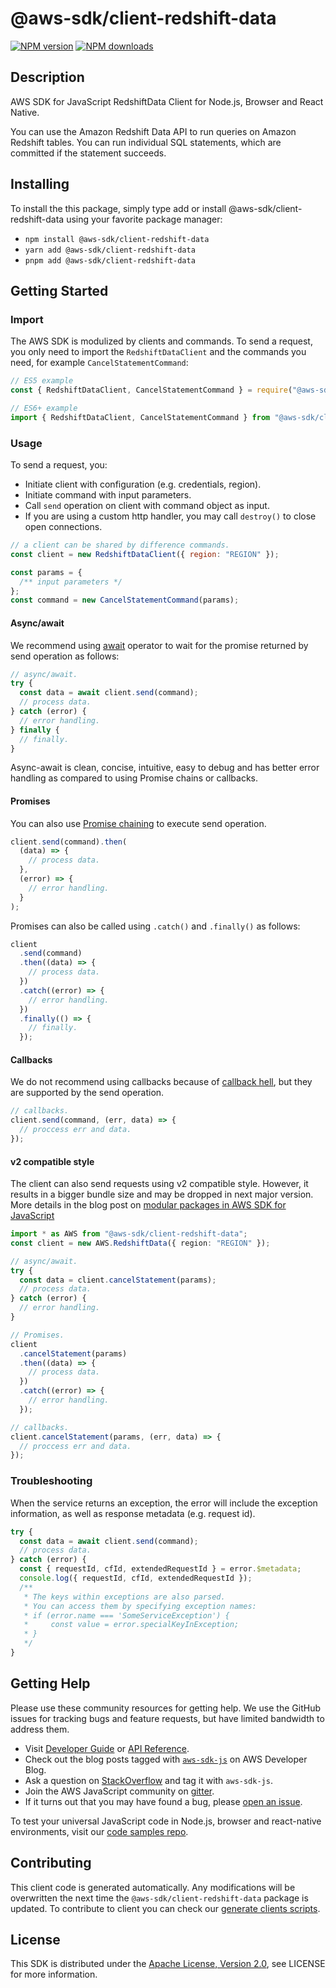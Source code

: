# @aws-sdk/client-redshift-data

[![NPM version](https://img.shields.io/npm/v/@aws-sdk/client-redshift-data/latest.svg)](https://www.npmjs.com/package/@aws-sdk/client-redshift-data)
[![NPM downloads](https://img.shields.io/npm/dm/@aws-sdk/client-redshift-data.svg)](https://www.npmjs.com/package/@aws-sdk/client-redshift-data)

## Description

AWS SDK for JavaScript RedshiftData Client for Node.js, Browser and React Native.

<p>You can use the Amazon Redshift Data API to run queries on Amazon Redshift tables. You
can run individual SQL statements, which are committed if the statement succeeds. </p>

## Installing

To install the this package, simply type add or install @aws-sdk/client-redshift-data
using your favorite package manager:

- `npm install @aws-sdk/client-redshift-data`
- `yarn add @aws-sdk/client-redshift-data`
- `pnpm add @aws-sdk/client-redshift-data`

## Getting Started

### Import

The AWS SDK is modulized by clients and commands.
To send a request, you only need to import the `RedshiftDataClient` and
the commands you need, for example `CancelStatementCommand`:

```js
// ES5 example
const { RedshiftDataClient, CancelStatementCommand } = require("@aws-sdk/client-redshift-data");
```

```ts
// ES6+ example
import { RedshiftDataClient, CancelStatementCommand } from "@aws-sdk/client-redshift-data";
```

### Usage

To send a request, you:

- Initiate client with configuration (e.g. credentials, region).
- Initiate command with input parameters.
- Call `send` operation on client with command object as input.
- If you are using a custom http handler, you may call `destroy()` to close open connections.

```js
// a client can be shared by difference commands.
const client = new RedshiftDataClient({ region: "REGION" });

const params = {
  /** input parameters */
};
const command = new CancelStatementCommand(params);
```

#### Async/await

We recommend using [await](https://developer.mozilla.org/en-US/docs/Web/JavaScript/Reference/Operators/await)
operator to wait for the promise returned by send operation as follows:

```js
// async/await.
try {
  const data = await client.send(command);
  // process data.
} catch (error) {
  // error handling.
} finally {
  // finally.
}
```

Async-await is clean, concise, intuitive, easy to debug and has better error handling
as compared to using Promise chains or callbacks.

#### Promises

You can also use [Promise chaining](https://developer.mozilla.org/en-US/docs/Web/JavaScript/Guide/Using_promises#chaining)
to execute send operation.

```js
client.send(command).then(
  (data) => {
    // process data.
  },
  (error) => {
    // error handling.
  }
);
```

Promises can also be called using `.catch()` and `.finally()` as follows:

```js
client
  .send(command)
  .then((data) => {
    // process data.
  })
  .catch((error) => {
    // error handling.
  })
  .finally(() => {
    // finally.
  });
```

#### Callbacks

We do not recommend using callbacks because of [callback hell](http://callbackhell.com/),
but they are supported by the send operation.

```js
// callbacks.
client.send(command, (err, data) => {
  // proccess err and data.
});
```

#### v2 compatible style

The client can also send requests using v2 compatible style.
However, it results in a bigger bundle size and may be dropped in next major version. More details in the blog post
on [modular packages in AWS SDK for JavaScript](https://aws.amazon.com/blogs/developer/modular-packages-in-aws-sdk-for-javascript/)

```ts
import * as AWS from "@aws-sdk/client-redshift-data";
const client = new AWS.RedshiftData({ region: "REGION" });

// async/await.
try {
  const data = client.cancelStatement(params);
  // process data.
} catch (error) {
  // error handling.
}

// Promises.
client
  .cancelStatement(params)
  .then((data) => {
    // process data.
  })
  .catch((error) => {
    // error handling.
  });

// callbacks.
client.cancelStatement(params, (err, data) => {
  // proccess err and data.
});
```

### Troubleshooting

When the service returns an exception, the error will include the exception information,
as well as response metadata (e.g. request id).

```js
try {
  const data = await client.send(command);
  // process data.
} catch (error) {
  const { requestId, cfId, extendedRequestId } = error.$metadata;
  console.log({ requestId, cfId, extendedRequestId });
  /**
   * The keys within exceptions are also parsed.
   * You can access them by specifying exception names:
   * if (error.name === 'SomeServiceException') {
   *     const value = error.specialKeyInException;
   * }
   */
}
```

## Getting Help

Please use these community resources for getting help.
We use the GitHub issues for tracking bugs and feature requests, but have limited bandwidth to address them.

- Visit [Developer Guide](https://docs.aws.amazon.com/sdk-for-javascript/v3/developer-guide/welcome.html)
  or [API Reference](https://docs.aws.amazon.com/AWSJavaScriptSDK/v3/latest/index.html).
- Check out the blog posts tagged with [`aws-sdk-js`](https://aws.amazon.com/blogs/developer/tag/aws-sdk-js/)
  on AWS Developer Blog.
- Ask a question on [StackOverflow](https://stackoverflow.com/questions/tagged/aws-sdk-js) and tag it with `aws-sdk-js`.
- Join the AWS JavaScript community on [gitter](https://gitter.im/aws/aws-sdk-js-v3).
- If it turns out that you may have found a bug, please [open an issue](https://github.com/aws/aws-sdk-js-v3/issues/new/choose).

To test your universal JavaScript code in Node.js, browser and react-native environments,
visit our [code samples repo](https://github.com/aws-samples/aws-sdk-js-tests).

## Contributing

This client code is generated automatically. Any modifications will be overwritten the next time the `@aws-sdk/client-redshift-data` package is updated.
To contribute to client you can check our [generate clients scripts](https://github.com/aws/aws-sdk-js-v3/tree/master/scripts/generate-clients).

## License

This SDK is distributed under the
[Apache License, Version 2.0](http://www.apache.org/licenses/LICENSE-2.0),
see LICENSE for more information.
